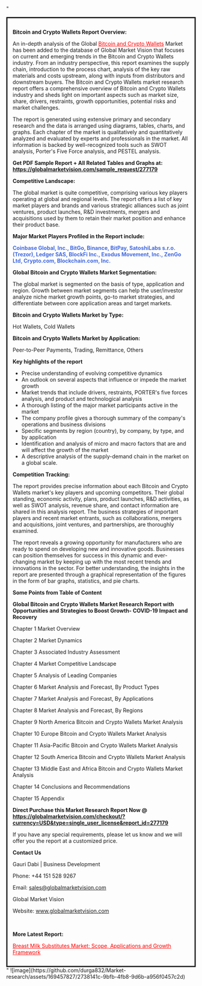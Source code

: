 "<div style='border: 3px solid black; padding: 1em;'>

<strong>Bitcoin and Crypto Wallets Report Overview:</strong>

An in-depth analysis of the Global <a style='color: #ff0000;' href='https://globalmarketvision.com/reports/global-bitcoin-and-crypto-wallets-market/277179'>Bitcoin and Crypto Wallets</a> Market has been added to the database of Global Market Vision that focuses on current and emerging trends in the Bitcoin and Crypto Wallets industry. From an industry perspective, this report examines the supply chain, introduction to the process chart, analysis of the key raw materials and costs upstream, along with inputs from distributors and downstream buyers. The Bitcoin and Crypto Wallets market research report offers a comprehensive overview of Bitcoin and Crypto Wallets industry and sheds light on important aspects such as market size, share, drivers, restraints, growth opportunities, potential risks and market challenges.

The report is generated using extensive primary and secondary research and the data is arranged using diagrams, tables, charts, and graphs. Each chapter of the market is qualitatively and quantitatively analyzed and evaluated by experts and professionals in the market. All information is backed by well-recognized tools such as SWOT analysis, Porter's Five Force analysis, and PESTEL analysis.

<strong>Get PDF Sample Report + All Related Tables and Graphs at</strong><strong>:</strong><strong> <a style='color: #ff0000;' href='https://globalmarketvision.com/sample_request/277179?utm_source=linkedinPulse&utm_medium=SN&utm_campaign=SN'><strong>https://globalmarketvision.com/sample_request/277179</strong></a></strong>

<strong>Competitive Landscape:</strong>

The global market is quite competitive, comprising various key players operating at global and regional levels. The report offers a list of key market players and brands and various strategic alliances such as joint ventures, product launches, R&amp;D investments, mergers and acquisitions used by them to retain their market position and enhance their product base.

<strong>Major Market Players Profiled in the Report include:</strong>

<strong style='color: #4169e1;'>Coinbase Global, Inc., BitGo, Binance, BitPay, SatoshiLabs s.r.o.(Trezor), Ledger SAS, BlockFi Inc., Exodus Movement, Inc., ZenGo Ltd, Crypto.com, Blockchain.com, Inc.</strong>

<strong>Global Bitcoin and Crypto Wallets Market Segmentation:</strong>

The global market is segmented on the basis of type, application and region. Growth between market segments can help the user/investor analyze niche market growth points, go-to market strategies, and differentiate between core application areas and target markets.

<strong>Bitcoin and Crypto Wallets Market by Type</strong><strong>:</strong>

Hot Wallets, Cold Wallets

<strong>Bitcoin and Crypto Wallets Market by</strong><strong> Application:</strong>

Peer-to-Peer Payments, Trading, Remittance, Others

<strong>Key highlights of the report</strong>
<ul>
  <li>Precise understanding of evolving competitive dynamics</li>
  <li>An outlook on several aspects that influence or impede the market growth</li>
  <li>Market trends that include drivers, restraints, PORTER's five forces analysis, and product and technological analysis</li>
  <li>A thorough listing of the major market participants active in the market</li>
  <li>The company profile gives a thorough summary of the company's operations and business divisions</li>
  <li>Specific segments by region (country), by company, by type, and by application</li>
  <li>Identification and analysis of micro and macro factors that are and will affect the growth of the market</li>
  <li>A descriptive analysis of the supply-demand chain in the market on a global scale.</li>
</ul>
<strong>Competition Tracking:</strong>

The report provides precise information about each Bitcoin and Crypto Wallets market's key players and upcoming competitors. Their global standing, economic activity, plans, product launches, R&amp;D activities, as well as SWOT analysis, revenue share, and contact information are shared in this analysis report. The business strategies of important players and recent market entrants, such as collaborations, mergers and acquisitions, joint ventures, and partnerships, are thoroughly examined.

The report reveals a growing opportunity for manufacturers who are ready to spend on developing new and innovative goods. Businesses can position themselves for success in this dynamic and ever-changing market by keeping up with the most recent trends and innovations in the sector. For better understanding, the insights in the report are presented through a graphical representation of the figures in the form of bar graphs, statistics, and pie charts.

<strong>Some Points from Table of Content</strong>

<strong>Global Bitcoin and Crypto Wallets Market Research Report with Opportunities and Strategies to Boost Growth- COVID-19 Impact and Recovery</strong>

Chapter 1 Market Overview

Chapter 2 Market Dynamics

Chapter 3 Associated Industry Assessment

Chapter 4 Market Competitive Landscape

Chapter 5 Analysis of Leading Companies

Chapter 6 Market Analysis and Forecast, By Product Types

Chapter 7 Market Analysis and Forecast, By Applications

Chapter 8 Market Analysis and Forecast, By Regions

Chapter 9 North America Bitcoin and Crypto Wallets Market Analysis

Chapter 10 Europe Bitcoin and Crypto Wallets Market Analysis

Chapter 11 Asia-Pacific Bitcoin and Crypto Wallets Market Analysis

Chapter 12 South America Bitcoin and Crypto Wallets Market Analysis

Chapter 13 Middle East and Africa Bitcoin and Crypto Wallets Market Analysis

Chapter 14 Conclusions and Recommendations

Chapter 15 Appendix

<strong>Direct Purchase this Market Research Report Now @ <a style='color: #ff0000;' href='https://globalmarketvision.com/checkout/?currency=USD&type=single_user_license&report_id=277179?utm_source=linkedinPulse&utm_medium=SN&utm_campaign=SN'><strong>https://globalmarketvision.com/checkout/?currency=USD&type=single_user_license&report_id=277179</strong></a></strong>

If you have any special requirements, please let us know and we will offer you the report at a customized price.
<p id='ember58' class='ember-view reader-content-blocks__paragraph'><strong>Contact Us</strong></p>
<p id='ember59' class='ember-view reader-content-blocks__paragraph'>Gauri Dabi | Business Development</p>
<p id='ember60' class='ember-view reader-content-blocks__paragraph'>Phone: +44 151 528 9267</p>
Email: <a href='mailto:sales@globalmarketvision.com'>sales@globalmarketvision.com</a>

Global Market Vision

Website: <a href='http://www.globalmarketvision.com/'>www.globalmarketvision.com</a>

&nbsp;

<strong>More Latest Report:</strong>

<a style='color: #ff0000;' href='https://medium.com/@apurvashinde1994/breast-milk-substitutes-market-scope-applications-and-growth-framework-93a9cda091d7'>Breast Milk Substitutes Market: Scope, Applications and Growth Framework</a>

</div>"
![image](https://github.com/durga832/Market-research/assets/169457827/2738141c-9bfb-4fb8-9d6b-a956f0457c2d)
